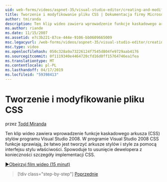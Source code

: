 ```yaml
---
uid: web-forms/videos/aspnet-35/visual-studio-editor/creating-and-modifying-a-css-file
title: Tworzenie i modyfikowanie pliku CSS | Dokumentacja firmy Microsoft
author: tmiranda
description: Ten klip wideo zawiera wprowadzenie funkcje kaskadowego arkusza (CSS) stylów programu Visual Studio 2008. W programie Visual Studio 2008 CSS funkcje ułatwiają tworzenie arkuszy stylów...
ms.author: riande
ms.date: 11/15/2007
ms.assetid: e7c3b221-87ce-444e-9106-bb0609665009
msc.legacyurl: /web-forms/videos/aspnet-35/visual-studio-editor/creating-and-modifying-a-css-file
msc.type: video
ms.openlocfilehash: 050c328a9a73226124f7545d804fe9729aab4176
ms.sourcegitcommit: 0f1119340e4464720cfd16d0ff15764746ea1fea
ms.translationtype: MT
ms.contentlocale: pl-PL
ms.lasthandoff: 04/17/2019
ms.locfileid: "59398413"
---
```

# <a name="creating-and-modifying-a-css-file"></a>Tworzenie i modyfikowanie pliku CSS

przez [Todd Miranda](https://github.com/tmiranda)

Ten klip wideo zawiera wprowadzenie funkcje kaskadowego arkusza (CSS) stylów programu Visual Studio 2008. W programie Visual Studio 2008 CSS funkcje sprawiają, że łatwo jest tworzyć arkusze stylów i style za pomocą interfejsu stylu właściwości. Spowoduje to usunięcie dewelopera z konieczności szczegóły implementacji CSS.

[&#9654;Obejrzyj film wideo (15 minut)](https://channel9.msdn.com/Blogs/ASP-NET-Site-Videos/creating-and-modifying-a-css-file)

> [!div class="step-by-step"]
> [Poprzednie](quick-tour-of-the-visual-studio-2008-integrated-development-environment.md)
